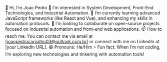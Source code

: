 

👋 Hi, I’m Joao Pedro
👀 I’m interested in System Development, Front-End Technologies, and Industrial Automation.
🌱 I’m currently learning advanced JavaScript frameworks (like React and Vue), and enhancing my skills in automation protocols.
💞️ I’m looking to collaborate on open-source projects focused on industrial automation and front-end web applications.
📫 How to reach me: You can contact me via email at [joaopedrocarvalho03@outlook.com.br] or connect with me on LinkedIn at [your LinkedIn URL].
😄 Pronouns: He/Him
⚡ Fun fact: When I’m not coding, I’m exploring new technologies and tinkering with automation tools!
